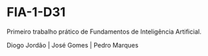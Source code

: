 # FIA-1-D31
 Primeiro trabalho prático de Fundamentos de Inteligência Artificial.

Diogo Jordão |
José Gomes   |
Pedro Marques
